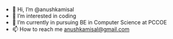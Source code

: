 - 👋 Hi, I’m @anushkamisal
- 👀 I’m interested in coding 
- 🌱 I’m currently in pursuing BE in Computer Science at PCCOE
- 📫 How to reach me anushkamisal@gmail.com

<!---
anushkamisal/anushkamisal is a ✨ special ✨ repository because its `README.md` (this file) appears on your GitHub profile.
You can click the Preview link to take a look at your changes.
--->
